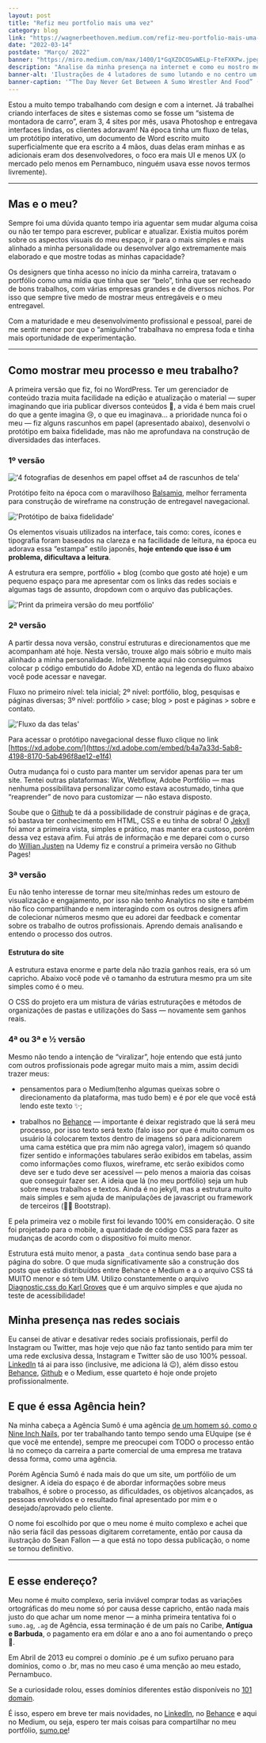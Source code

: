 ```yaml
---
layout: post
title: "Refiz meu portfolio mais uma vez"
category: blog
link: "https://wagnerbeethoven.medium.com/refiz-meu-portfolio-mais-uma-vez-f3caadb61052"
date: "2022-03-14"
postdate: "Março/ 2022"
banner: "https://miro.medium.com/max/1400/1*GqXZOCOSwWELp-FteFXKPw.jpeg"
description: "Analise da minha presença na internet e como eu mostro meu trabalho — esse texto é um relato"
banner-alt: 'Ilustrações de 4 lutadores de sumo lutando e no centro um sushi'
banner-caption: '“The Day Never Get Between A Sumo Wrestler And Food” (Ilustração: Sean Fallon)'
---
```


Estou a muito tempo trabalhando com design e com a internet. Já trabalhei criando interfaces de sites e sistemas como se fosse um “sistema de montadora de carro”, eram 3, 4 sites por mês, usava Photoshop e entregava interfaces lindas, os clientes adoravam! Na época tinha um fluxo de telas, um protótipo interativo, um documento de Word escrito muito superficialmente que era escrito a 4 mãos, duas delas eram minhas e as adicionais eram dos desenvolvedores, o foco era mais UI e menos UX (o mercado pelo menos em Pernambuco, ninguém usava esse novos termos livremente).

---

## Mas e o meu?

Sempre foi uma dúvida quanto tempo iria aguentar sem mudar alguma coisa ou não ter tempo para escrever, publicar e atualizar. Existia muitos porém sobre os aspectos visuais do meu espaço, ir para o mais simples e mais alinhado a minha personalidade ou desenvolver algo extremamente mais elaborado e que mostre todas as minhas capacidade?

Os designers que tinha acesso no início da minha carreira, tratavam o portfólio como uma mídia que tinha que ser “belo”, tinha que ser recheado de bons trabalhos, com várias empresas grandes e de diversos nichos. Por isso que sempre tive medo de mostrar meus entregáveis e o meu entregavel.

Com a maturidade e meu desenvolvimento profissional e pessoal, parei de me sentir menor por que o “amiguinho” trabalhava no empresa foda e tinha mais oportunidade de experimentação.

---

## Como mostrar meu processo e meu trabalho?

A primeira versão que fiz, foi no WordPress. Ter um gerenciador de conteúdo trazia muita facilidade na edição e atualização o material — super imaginando que iria publicar diversos conteúdos 🤡, a vida é bem mais cruel do que a gente imagina 😢, o que eu imaginava… a prioridade nunca foi o meu — fiz alguns rascunhos em papel (apresentado abaixo), desenvolvi o protótipo em baixa fidelidade, mas não me aprofundava na construção de diversidades das interfaces.

### 1º versão

!['4 fotografias de desenhos em papel offset a4 de rascunhos de tela'](https://miro.medium.com/max/700/1*5ym2e8vhkX-hb4BReYQdoQ.jpeg 'Rascunho da primeira versão do meu site em WordPress')

Protótipo feito na época com o maravilhoso [Balsamiq](https://balsamiq.com/), melhor ferramenta para construção de wireframe na construção de entregavel navegacional.

!['Protótipo de baixa fidelidade'](https://miro.medium.com/max/700/1*seynmhUYq-flxXp4PgCleg.png)

Os elementos visuais utilizados na interface, tais como: cores, ícones e tipografia foram baseados na clareza e na facilidade de leitura, na época eu adorava essa “estampa” estilo japonês, **hoje entendo que isso é um problema, dificultava a leitura**.

A estrutura era sempre, portfólio + blog (combo que gosto até hoje) e um pequeno espaço para me apresentar com os links das redes sociais e algumas tags de assunto, dropdown com o arquivo das publicações.

!['Print da primeira versão do meu portfólio'](https://miro.medium.com/max/700/1*te92e4MIabOd5N6KCfsMJA.png 'A imagem acima está faltando background nos card das publicações. Infelizmente único resgate da época')

### 2ª versão

A partir dessa nova versão, construí estruturas e direcionamentos que me acompanham até hoje. Nesta versão, trouxe algo mais sóbrio e muito mais alinhado a minha personalidade. Infelizmente aqui não conseguimos colocar p código embutido do Adobe XD, então na legenda do fluxo abaixo você pode acessar e navegar.

Fluxo no primeiro nível: tela inicial; 2º nível: portfólio, blog, pesquisas e páginas diversas; 3º nível: portfólio > case; blog > post e páginas > sobre e contato.

!['Fluxo da das telas'](https://miro.medium.com/max/700/1*MwbfgXkah8DNVyomSbLDgA.jpeg)

Para acessar o protótipo navegacional desse fluxo clique no link [https://xd.adobe.com/](https://xd.adobe.com/embed/b4a7a33d-5ab8-4198-8170-5ab496f8ae12-e1f4)

Outra mudança foi o custo para manter um servidor apenas para ter um site. Tentei outras plataformas: Wix, Webflow, Adobe Portfólio — mas nenhuma possibilitava personalizar como estava acostumado, tinha que “reaprender” de novo para customizar — não estava disposto.

Soube que o [Github](https://pages.github.com/) te dá a possibilidade de construir páginas e de graça, só bastava ter conhecimento em HTML, CSS e eu tinha de sobra! O [Jekyll](https://jekyllrb.com/) foi amor a primeira vista, simples e prático, mas manter era custoso, porém dessa vez estava afim. Fui atrás de informação e me deparei com o curso do [Willian Justen](https://willianjusten.com.br/cursos) na Udemy fiz e construí a primeira versão no Github Pages!

### 3ª versão

Eu não tenho interesse de tornar meu site/minhas redes um estouro de visualização e engajamento, por isso não tenho Analytics no site e também não fico compartilhando e nem interagindo com os outros designers afim de colecionar números mesmo que eu adorei dar feedback e comentar sobre os trabalho de outros profissionais. Aprendo demais analisando e entendo o processo dos outros.

#### Estrutura do site

A estrutura estava enorme e parte dela não trazia ganhos reais, era só um capricho. Abaixo você pode vê o tamanho da estrutura mesmo pra um site simples como é o meu.

O CSS do projeto era um mistura de várias estruturações e métodos de organizações de pastas e utilizações do Sass — novamente sem ganhos reais.

<script src="https://gist.github.com/wagnerbeethoven/34b903e6f571a6790891811fdf089517.js"></script>

### 4ª ou 3ª e 1⁄2 versão

Mesmo não tendo a intenção de “viralizar”, hoje entendo que está junto com outros profissionais pode agregar muito mais a mim, assim decidi trazer meus:

- pensamentos para o Medium(tenho algumas queixas sobre o direcionamento da plataforma, mas tudo bem) e é por ele que você está lendo este texto ✨;

- trabalhos no [Behance](http://be.net/wagnerbeethoven) — importante é deixar registrado que lá será meu processo, por isso texto será texto (falo isso por que é muito comum os usuário lá colocarem textos dentro de imagens só para adicionarem uma cama estética que pra mim não agrega valor), imagem só quando fizer sentido e informações tabulares serão exibidos em tabelas, assim como informações como fluxos, wireframe, etc serão exibidos como deve ser e tudo deve ser acessível — pelo menos a maioria das coisas que conseguir fazer ser.
A ideia que lá (no meu portfólio) seja um hub sobre meus trabalhos e textos. Ainda é no jekyll, mas a estrutura muito mais simples e sem ajuda de manipulações de javascript ou framework de terceiros (👋🏻 Bootstrap).

E pela primeira vez o mobile first foi levando 100% em consideração. O site foi projetado para o mobile, a quantidade de código CSS para fazer as mudanças de acordo com o dispositivo foi muito menor.

Estrutura está muito menor, a pasta ```_data``` continua sendo base para a página do sobre. O que muda significativamente são a construção dos posts que estão distribuídos entre Behance e Medium e a o arquivo CSS tá MUITO menor e só tem UM. Utilizo constantemente o arquivo [Diagnostic.css do Karl Groves](https://karlgroves.com/2013/09/07/diagnostic-css-super-quick-web-accessibility-testing) que é um arquivo simples e que ajuda no teste de acessibilidade!

<script src="https://gist.github.com/wagnerbeethoven/a8dff64b30dca554771597023da080dc.js"></script>

## Minha presença nas redes sociais

Eu cansei de ativar e desativar redes sociais profissionais, perfil do Instagram ou Twitter, mas hoje vejo que não faz tanto sentido para mim ter uma rede exclusiva dessa, Instagram e Twitter são de uso 100% pessoal. [LinkedIn](http://linkedin.com/in/wagnerbeethoven) tá ai para isso (inclusive, me adiciona lá 😉), além disso estou [Behance](http://be.net/wagnerbeethoven), [Github](http://be.net/wagnerbeethoven) e o Medium, esse quarteto é hoje onde projeto profissionalmente.

## E que é essa Agência hein?

Na minha cabeça a Agência Sumô é uma agência [de um homem só, como o Nine Inch Nails](https://bitbucket.org/wagnerbeethoven/2012-07-03-is-it-just-a-hello-world/raw/5578a39b1907e7a4542a1e25c5af4e32e0f69488/homem-so.jpg), por ter trabalhando tanto tempo sendo uma EUquipe (se é que você me entende), sempre me preocupei com TODO o processo então lá no começo da carreira a parte comercial de uma empresa me tratava dessa forma, como uma agência.

Porém Agência Sumô é nada mais do que um site, um portfólio de um designer. A ideia do espaço é de abordar informações sobre meus trabalhos, é sobre o processo, as dificuldades, os objetivos alcançados, as pessoas envolvidos e o resultado final apresentado por mim e o desejado/aprovado pelo cliente.

O nome foi escolhido por que o meu nome é muito complexo e achei que não seria fácil das pessoas digitarem corretamente, então por causa da ilustração do Sean Fallon — a que está no topo dessa publicação, o nome se tornou definitivo.

---

## E esse endereço?

Meu nome é muito complexo, seria inviável comprar todas as variações ortográficas do meu nome só por causa desse capricho, então nada mais justo do que achar um nome menor — a minha primeira tentativa foi o ```sumo.ag```, ```.ag``` de Agência, essa terminação é de um país no Caribe, **Antígua e Barbuda**, o pagamento era em dólar e ano a ano foi aumentando o preço 💸.

Em Abril de 2013 eu comprei o domínio .pe é um sufixo peruano para domínios, como o .br, mas no meu caso é uma menção ao meu estado, Pernambuco.

Se a curiosidade rolou, esses domínios diferentes estão disponíveis no [101 domain](https://www.101domain.com/).

É isso, espero em breve ter mais novidades, no [LinkedIn](http://linkedin.com/in/wagnerbeethoven), no [Behance](http://be.net/wagnerbeethoven) e aqui no Medium, ou seja, espero ter mais coisas para compartilhar no meu portfólio, [sumo.pe](http://sumo.pe/)!